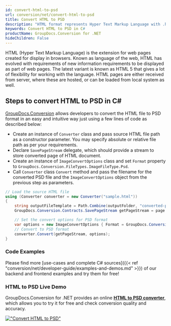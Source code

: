 ```yaml
---
id: convert-html-to-psd
url: conversion/net/convert-html-to-psd
title: Convert HTML to PSD
description: "HTML format represents Hyper Text Markup Language with .html extension. Learn how to convert HTML to PSD file programmatically in C# language using GroupDocs.Conversion for .NET library."
keywords: Convert HTML to PSD in C#
productName: GroupDocs.Conversion for .NET
hideChildren: False
---
```


HTML (Hyper Text Markup Language) is the extension for web pages created for display in browsers. Known as language of the web, HTML has evolved with requirements of new information requirements to be displayed as part of web pages. The latest variant is known as HTML 5 that gives a lot of flexibility for working with the language. HTML pages are either received from server, where these are hosted, or can be loaded from local system as well.

## Steps to convert HTML to PSD in C#

[GroupDocs.Conversion](https://products.groupdocs.com/conversion/net) allows developers to convert the HTML file to PSD format in an easy and intuitive way just using a few lines of code as described below:

* Create an instance of `Converter` class and pass source HTML file path as a constructor parameter. You may specify absolute or relative file path as per your requirements. 
* Declare `SavePageStream` delegate, which should provide a stream to store converted page of HTML document.
* Create an instance of `ImageConvertOptions` class and set `Format` property to `GroupDocs.Conversion.FileTypes.ImageFileType.Psd`.
* Call `Converter` class `Convert` method and pass the filename for the converted PSD file and the `ImageConvertOptions` object from the previous step as parameters.

```csharp
// Load the source HTML file
using (Converter converter = new Converter("sample.html"))
{
    string outputFileTemplate = Path.Combine(outputFolder, "converted-page-{0}.psd");
    GroupDocs.Conversion.Contracts.SavePageStream getPageStream = page => new FileStream(string.Format(outputFileTemplate, page), FileMode.Create);

    // Set the convert options for PSD format
    var options = new ImageConvertOptions { Format = GroupDocs.Conversion.FileTypes.ImageFileType.Psd };   
    // Convert to PSD format
    converter.Convert(getPageStream, options);
}
```

### Code Examples

Please find more [use-cases and complete C# sources]({{< ref "conversion/net/developer-guide/examples-and-demos.md" >}}) of our backend and frontend examples and try them for free!

### HTML to PSD Live Demo

GroupDocs.Conversion for .NET provides an online [**HTML to PSD converter**](https://products.groupdocs.app/conversion/html-to-psd), which allows you to try it for free and check conversion quality and accuracy.

[!["Convert HTML to PSD"](conversion/net/images/convert-to-psd/convert-html-to-psd.png)](https://products.groupdocs.app/conversion/html-to-psd)